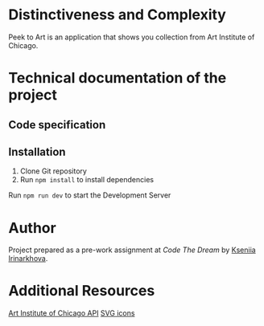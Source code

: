 # Distinctiveness and Complexity
Peek to Art is an application that shows you collection from Art Institute of Chicago.

# Technical documentation of the project
## Code specification


## Installation

1. Clone Git repository
2. Run `npm install` to install dependencies

Run `npm run dev` to start the Development Server


# Author
Project prepared as a pre-work assignment at *Code The Dream* by [Kseniia Irinarkhova](https://www.linkedin.com/in/kseniia-irinarkhova/).

# Additional Resources
[Art Institute of Chicago API](https://api.artic.edu/docs/#introduction)
[SVG icons](https://www.svgrepo.com/)
